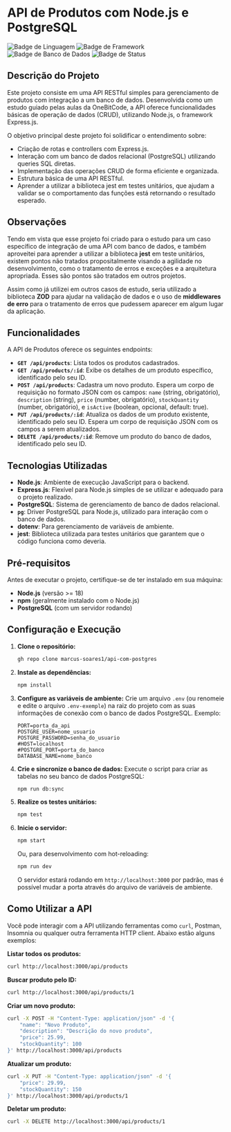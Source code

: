 # API de Produtos com Node.js e PostgreSQL

![Badge de Linguagem](https://img.shields.io/badge/JavaScript-F7DF1E?style=for-the-badge&logo=javascript&logoColor=black)
![Badge de Framework](https://img.shields.io/badge/Express.js-000000?style=for-the-badge&logo=express&logoColor=white)
![Badge de Banco de Dados](https://img.shields.io/badge/PostgreSQL-316192?style=for-the-badge&logo=postgresql&logoColor=white)
![Badge de Status](https://img.shields.io/badge/Status-Desenvolvimento-yellow)

## Descrição do Projeto

Este projeto consiste em uma API RESTful simples para gerenciamento de produtos com integração a um banco de dados. Desenvolvida como um estudo guiado pelas aulas da OneBitCode, a API oferece funcionalidades básicas de operação de dados (CRUD), utilizando Node.js, o framework Express.js.

O objetivo principal deste projeto foi solidificar o entendimento sobre:

- Criação de rotas e controllers com Express.js.
- Interação com um banco de dados relacional (PostgreSQL) utilizando queries SQL diretas.
- Implementação das operações CRUD de forma eficiente e organizada.
- Estrutura básica de uma API RESTful.
- Aprender a utilizar a biblioteca jest em testes unitários, que ajudam a validar se o comportamento das funções está retornando o resultado esperado.

## Observações
Tendo em vista que esse projeto foi criado para o estudo para um caso específico de integração de uma API com banco de dados, e também aproveitei para aprender a utilizar a biblioteca **jest** em teste unitários, existem pontos não tratados propositalmente visando a agilidade no desenvolvimento, como o tratamento de erros e exceções e a arquitetura apropriada. Esses são pontos são tratados em outros projetos.

Assim como já utilizei em outros casos de estudo, seria utilizado a biblioteca **ZOD** para ajudar na validação de dados e o uso de **middlewares de erro** para o tratamento de erros que pudessem aparecer em algum lugar da aplicação.

## Funcionalidades

A API de Produtos oferece os seguintes endpoints:

- **`GET /api/products`**: Lista todos os produtos cadastrados.
- **`GET /api/products/:id`**: Exibe os detalhes de um produto específico, identificado pelo seu ID.
- **`POST /api/products`**: Cadastra um novo produto. Espera um corpo de requisição no formato JSON com os campos: `name` (string, obrigatório), `description` (string), `price` (number, obrigatório), `stockQuantity` (number, obrigatório), e `isActive` (boolean, opcional, default: true).
- **`PUT /api/products/:id`**: Atualiza os dados de um produto existente, identificado pelo seu ID. Espera um corpo de requisição JSON com os campos a serem atualizados.
- **`DELETE /api/products/:id`**: Remove um produto do banco de dados, identificado pelo seu ID.

## Tecnologias Utilizadas

- **Node.js**: Ambiente de execução JavaScript para o backend.
- **Express.js**: Flexível para Node.js simples de se utilizar e adequado para o projeto realizado.
- **PostgreSQL**: Sistema de gerenciamento de banco de dados relacional.
- **`pg`**: Driver PostgreSQL para Node.js, utilizado para interação com o banco de dados.
- **dotenv**: Para gerenciamento de variáveis de ambiente.
- **jest**: Biblioteca utilizada para testes unitários que garantem que o código funciona como deveria.

## Pré-requisitos

Antes de executar o projeto, certifique-se de ter instalado em sua máquina:

- **Node.js** (versão >= 18)
- **npm** (geralmente instalado com o Node.js)
- **PostgreSQL** (com um servidor rodando)

## Configuração e Execução

1.  **Clone o repositório:**
    ```bash
    gh repo clone marcus-soares1/api-com-postgres
    ```

2.  **Instale as dependências:**
    ```bash
    npm install
    ```

3.  **Configure as variáveis de ambiente:**
    Crie um arquivo `.env` (ou renomeie e edite o arquivo `.env-exemple`) na raiz do projeto com as suas informações de conexão com o banco de dados PostgreSQL. Exemplo:
    ```env
    PORT=porta_da_api
    POSTGRE_USER=nome_usuario
    POSTGRE_PASSWORD=senha_do_usuario
    #HOST=localhost
    #POSTGRE_PORT=porta_do_banco
    DATABASE_NAME=nome_banco
    ```

4.  **Crie e sincronize o banco de dados:**
    Execute o script para criar as tabelas no seu banco de dados PostgreSQL:
    ```bash
    npm run db:sync
    ```

5. **Realize os testes unitários:**
    ```bash
    npm test
    ```

6.  **Inicie o servidor:**
    ```bash
    npm start
    ```
    Ou, para desenvolvimento com hot-reloading:
    ```bash
    npm run dev
    ```
    O servidor estará rodando em `http://localhost:3000` por padrão, mas é possível mudar a porta através do arquivo de variáveis de ambiente.

## Como Utilizar a API

Você pode interagir com a API utilizando ferramentas como `curl`, Postman, Insomnia ou qualquer outra ferramenta HTTP client. Abaixo estão alguns exemplos:

**Listar todos os produtos:**

```bash
curl http://localhost:3000/api/products
````

**Buscar produto pelo ID:**

```bash
curl http://localhost:3000/api/products/1
````

**Criar um novo produto:**

```bash
curl -X POST -H "Content-Type: application/json" -d '{
    "name": "Novo Produto",
    "description": "Descrição do novo produto",
    "price": 25.99,
    "stockQuantity": 100
}' http://localhost:3000/api/products
````

**Atualizar um produto:**

```bash
curl -X PUT -H "Content-Type: application/json" -d '{
    "price": 29.99,
    "stockQuantity": 150
}' http://localhost:3000/api/products/1
````

**Deletar um produto:**

```bash
curl -X DELETE http://localhost:3000/api/products/1
````
